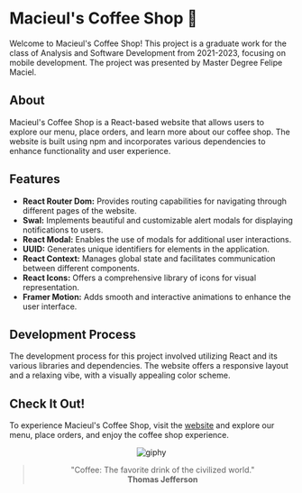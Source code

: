 # Macieul's Coffee Shop 🧁

Welcome to Macieul's Coffee Shop! This project is a graduate work for the class of Analysis and Software Development from 2021-2023, focusing on mobile development. The project was presented by Master Degree Felipe Maciel.

## About

Macieul's Coffee Shop is a React-based website that allows users to explore our menu, place orders, and learn more about our coffee shop. The website is built using npm and incorporates various dependencies to enhance functionality and user experience.

## Features

- **React Router Dom:** Provides routing capabilities for navigating through different pages of the website.
- **Swal:** Implements beautiful and customizable alert modals for displaying notifications to users.
- **React Modal:** Enables the use of modals for additional user interactions.
- **UUID:** Generates unique identifiers for elements in the application.
- **React Context:** Manages global state and facilitates communication between different components.
- **React Icons:** Offers a comprehensive library of icons for visual representation.
- **Framer Motion:** Adds smooth and interactive animations to enhance the user interface.

## Development Process

The development process for this project involved utilizing React and its various libraries and dependencies. The website offers a responsive layout and a relaxing vibe, with a visually appealing color scheme.

## Check It Out!

To experience Macieul's Coffee Shop, visit the [website](https://macieuls-coffee-shop.com) and explore our menu, place orders, and enjoy the coffee shop experience.

<div align="center">

![giphy](https://github.com/Bumboobee/macieuls_coffee_shop/assets/94147847/0b9ef48f-a4fb-40c8-b213-fe6b53ee487a)

> "Coffee: The favorite drink of the civilized world."  
> **Thomas Jefferson**  
</div>
